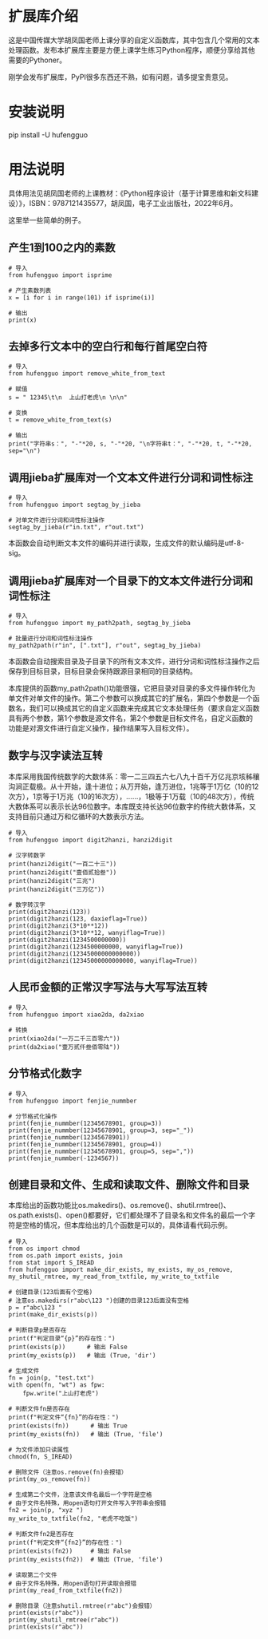 # 扩展库介绍

这是中国传媒大学胡凤国老师上课分享的自定义函数库，其中包含几个常用的文本处理函数。发布本扩展库主要是方便上课学生练习Python程序，顺便分享给其他需要的Pythoner。

刚学会发布扩展库，PyPI很多东西还不熟，如有问题，请多提宝贵意见。


# 安装说明

pip install -U hufengguo


# 用法说明

具体用法见胡凤国老师的上课教材：《Python程序设计（基于计算思维和新文科建设）》，ISBN：9787121435577，胡凤国，电子工业出版社，2022年6月。

这里举一些简单的例子。


## 产生1到100之内的素数

```
# 导入
from hufengguo import isprime

# 产生素数列表
x = [i for i in range(101) if isprime(i)]

# 输出
print(x)
```

## 去掉多行文本中的空白行和每行首尾空白符

```
# 导入
from hufengguo import remove_white_from_text

# 赋值
s = " 12345\t\n  上山打老虎\n \n\n"

# 变换
t = remove_white_from_text(s)

# 输出
print("字符串s：", "-"*20, s, "-"*20, "\n字符串t：", "-"*20, t, "-"*20, sep="\n")
```

## 调用jieba扩展库对一个文本文件进行分词和词性标注

```
# 导入
from hufengguo import segtag_by_jieba

# 对单文件进行分词和词性标注操作
segtag_by_jieba(r"in.txt", r"out.txt")
```
本函数会自动判断文本文件的编码并进行读取，生成文件的默认编码是utf-8-sig。


## 调用jieba扩展库对一个目录下的文本文件进行分词和词性标注

```
# 导入
from hufengguo import my_path2path, segtag_by_jieba

# 批量进行分词和词性标注操作
my_path2path(r"in", [".txt"], r"out", segtag_by_jieba)
```
本函数会自动搜索目录及子目录下的所有文本文件，进行分词和词性标注操作之后保存到目标目录，目标目录会保持跟源目录相同的目录结构。

本库提供的函数my_path2path()功能很强，它把目录对目录的多文件操作转化为单文件对单文件的操作。第二个参数可以换成其它的扩展名，第四个参数是一个函数名，我们可以换成其它的自定义函数来完成其它文本处理任务（要求自定义函数具有两个参数，第1个参数是源文件名，第2个参数是目标文件名，自定义函数的功能是对源文件进行自定义操作，操作结果写入目标文件）。


## 数字与汉字读法互转

本库采用我国传统数学的大数体系：零一二三四五六七八九十百千万亿兆京垓秭穰沟涧正载极。从十开始，逢十进位；从万开始，逢万进位，1兆等于1万亿（10的12次方），1京等于1万兆（10的16次方），……，1极等于1万载（10的48次方），传统大数体系可以表示长达96位数字。本库既支持长达96位数字的传统大数体系，又支持目前只通过万和亿循环的大数表示方法。

```
# 导入
from hufengguo import digit2hanzi, hanzi2digit

# 汉字转数字
print(hanzi2digit("一百二十三"))
print(hanzi2digit("壹佰贰拾叁"))
print(hanzi2digit("三兆")
print(hanzi2digit("三万亿"))

# 数字转汉字
print(digit2hanzi(123))
print(digit2hanzi(123, daxieflag=True))
print(digit2hanzi(3*10**12))
print(digit2hanzi(3*10**12, wanyiflag=True))
print(digit2hanzi(1234500000000))
print(digit2hanzi(1234500000000, wanyiflag=True))
print(digit2hanzi(12345000000000000))
print(digit2hanzi(12345000000000000, wanyiflag=True))

```

## 人民币金额的正常汉字写法与大写写法互转

```
# 导入
from hufengguo import xiao2da, da2xiao

# 转换
print(xiao2da("一万二千三百零六"))
print(da2xiao("壹万贰仟叁佰零陆"))
```

## 分节格式化数字

```
# 导入
from hufengguo import fenjie_nummber

# 分节格式化操作
print(fenjie_nummber(12345678901, group=3))
print(fenjie_nummber(12345678901, group=3, sep="_"))
print(fenjie_nummber(12345678901))
print(fenjie_nummber(12345678901, group=4))
print(fenjie_nummber(12345678901, group=5, sep=","))
print(fenjie_nummber(-1234567))
```

## 创建目录和文件、生成和读取文件、删除文件和目录

本库给出的函数功能比os.makedirs()、os.remove()、shutil.rmtree()、os.path.exists()、open()都要好，它们都处理不了目录名和文件名的最后一个字符是空格的情况，但本库给出的几个函数是可以的，具体请看代码示例。

```
# 导入
from os import chmod
from os.path import exists, join
from stat import S_IREAD
from hufengguo import make_dir_exists, my_exists, my_os_remove, my_shutil_rmtree, my_read_from_txtfile, my_write_to_txtfile

# 创建目录(123后面有个空格)
# 注意os.makedirs(r"abc\123 ")创建的目录123后面没有空格
p = r"abc\123 "
print(make_dir_exists(p))

# 判断目录p是否存在
print(f"判定目录“{p}”的存在性：")
print(exists(p))      # 输出 False
print(my_exists(p))   # 输出 (True, 'dir')

# 生成文件
fn = join(p, "test.txt")
with open(fn, "wt") as fpw:
    fpw.write("上山打老虎")

# 判断文件fn是否存在
print(f"判定文件“{fn}”的存在性：")
print(exists(fn))      # 输出 True
print(my_exists(fn))   # 输出 (True, 'file')

# 为文件添加只读属性
chmod(fn, S_IREAD)

# 删除文件（注意os.remove(fn)会报错）
print(my_os_remove(fn))

# 生成第二个文件，注意该文件名最后一个字符是空格
# 由于文件名特殊，用open语句打开文件写入字符串会报错
fn2 = join(p, "xyz ")
my_write_to_txtfile(fn2, "老虎不吃饭")

# 判断文件fn2是否存在
print(f"判定文件“{fn2}”的存在性：")
print(exists(fn2))     # 输出 False
print(my_exists(fn2))  # 输出 (True, 'file')

# 读取第二个文件
# 由于文件名特殊，用open语句打开读取会报错
print(my_read_from_txtfile(fn2))

# 删除目录（注意shutil.rmtree(r"abc")会报错）
print(exists(r"abc"))
print(my_shutil_rmtree(r"abc"))
print(exists(r"abc"))
```
